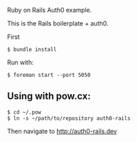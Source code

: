 Ruby on Rails Auth0 example.

This is the Rails boilerplate + auth0.

First

~~~
$ bundle install
~~~

Run with:

~~~
$ foreman start --port 5050
~~~


## Using with pow.cx:

~~~
$ cd ~/.pow
$ ln -s ~/path/to/repository auth0-rails
~~~

Then navigate to http://auth0-rails.dev
